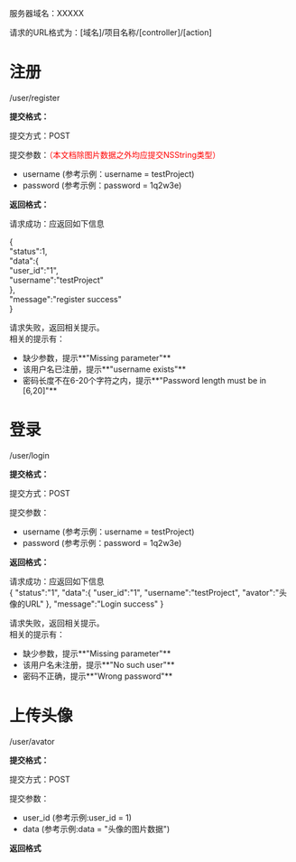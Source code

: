 服务器域名：XXXXX

请求的URL格式为：[域名]/项目名称/[controller]/[action]

# 注册 #
/user/register

**提交格式：**

提交方式：POST

提交参数：<font color = "red">（本文档除图片数据之外均应提交NSString类型）</font>
 
- username (参考示例：username = testProject)
- password (参考示例：password = 1q2w3e)

**返回格式：**


请求成功：应返回如下信息

{  
"status":1,  
"data":{  
"user_id":"1",  
"username":"testProject"  
},  
"message":"register success"  
}

请求失败，返回相关提示。  
相关的提示有：

- 缺少参数，提示**"Missing parameter"**
- 该用户名已注册，提示**"username exists"**
- 密码长度不在6-20个字符之内，提示**"Password length must be in [6,20]"**

# 登录 #
/user/login

**提交格式：**

提交方式：POST

提交参数：

- username (参考示例：username = testProject)
- password (参考示例：password = 1q2w3e)

**返回格式：**

请求成功：应返回如下信息  
{
"status":"1",
"data":{
"user_id":"1",
"username":"testProject",
"avator":"头像的URL"
},
"message":"Login success"
}

请求失败，返回相关提示。  
相关的提示有：

- 缺少参数，提示**"Missing parameter"**
- 该用户名未注册，提示**"No such user"**
- 密码不正确，提示**"Wrong password"**

# 上传头像 #

/user/avator

**提交格式：**

提交方式：POST

提交参数：

- user_id (参考示例:user\_id = 1)
- data    (参考示例:data = "头像的图片数据")

**返回格式**

